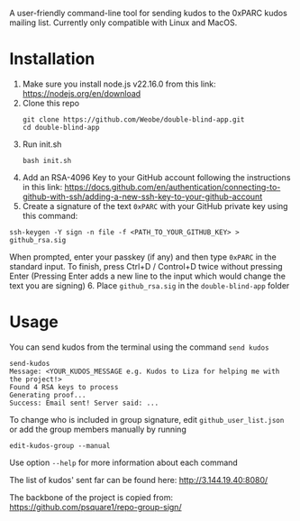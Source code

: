 A user-friendly command-line tool for sending kudos to the 0xPARC kudos mailing list. Currently only compatible with Linux and MacOS.


# Installation
1. Make sure you install node.js v22.16.0 from this link: https://nodejs.org/en/download
2. Clone this repo
   ```
   git clone https://github.com/Weobe/double-blind-app.git
   cd double-blind-app
   ```
3. Run init.sh
   ```
   bash init.sh
   ```
4. Add an RSA-4096 Key to your GitHub account following the instructions in this link: https://docs.github.com/en/authentication/connecting-to-github-with-ssh/adding-a-new-ssh-key-to-your-github-account
5. Create a signature of the text `0xPARC` with your GitHub private key using this command:
  ```
  ssh-keygen -Y sign -n file -f <PATH_TO_YOUR_GITHUB_KEY> > github_rsa.sig
  ```
  When prompted, enter your passkey (if any) and then type `0xPARC` in the standard input. To finish, press Ctrl+D / Control+D twice without pressing Enter (Pressing Enter adds a new line to the input which would change the text you are signing)
6. Place `github_rsa.sig` in the `double-blind-app` folder

# Usage
You can send kudos from the terminal using the command `send kudos`
```
send-kudos
Message: <YOUR_KUDOS_MESSAGE e.g. Kudos to Liza for helping me with the project!>
Found 4 RSA keys to process
Generating proof...
Success: Email sent! Server said: ...
```

To change who is included in group signature, edit `github_user_list.json` or add the group members manually by running
```
edit-kudos-group --manual
```

Use option `--help` for more information about each command

The list of kudos' sent far can be found here: http://3.144.19.40:8080/

The backbone of the project is copied from: https://github.com/psquare1/repo-group-sign/
